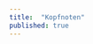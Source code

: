 ```yaml
---
title:  "Kopfnoten"
published: true
---
```


<!--

Der Landtag hatte im Schuljahr 2008/2009 die Anzahl der Benotungen geändert. Die seitdem gültigen Bewertungsmaßstäbe konnten unter folgendem Link nachgelesen werden.

Am 15.12.2010 hat der im Sommer 2010 neu gewählte Landtag diese Benotungen wieder abgeschafft. Hier die Pressemitteilung.

-->